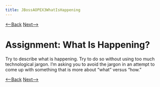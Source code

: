```yaml
---
title: JBossAOPEX3WhatIsHappening
---
```

[<--Back](JBossAOPEX3Possibilities) [Next-->](JBossAOPEX3SoWhatIsHappening)

# Assignment: What Is Happening?
Try to describe what is happening. Try to do so without using too much technological jargon. I’m asking you to avoid the jargon in an attempt to come up with something that is more about “what” versus “how.”

[<--Back](JBossAOPEX3Possibilities) [Next-->](JBossAOPEX3SoWhatIsHappening)
